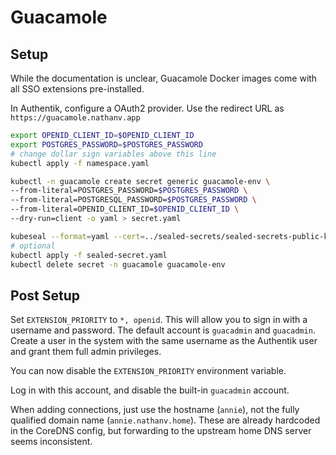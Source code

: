 # Guacamole

## Setup

While the documentation is unclear, Guacamole Docker images come with all
SSO extensions pre-installed.

In Authentik, configure a OAuth2 provider. Use the redirect URL as
`https://guacamole.nathanv.app`

```bash
export OPENID_CLIENT_ID=$OPENID_CLIENT_ID
export POSTGRES_PASSWORD=$POSTGRES_PASSWORD
# change dollar sign variables above this line
kubectl apply -f namespace.yaml

kubectl -n guacamole create secret generic guacamole-env \
--from-literal=POSTGRES_PASSWORD=$POSTGRES_PASSWORD \
--from-literal=POSTGRESQL_PASSWORD=$POSTGRES_PASSWORD \
--from-literal=OPENID_CLIENT_ID=$OPENID_CLIENT_ID \
--dry-run=client -o yaml > secret.yaml

kubeseal --format=yaml --cert=../sealed-secrets/sealed-secrets-public-key.pem < secret.yaml > sealed-secret.yaml
# optional
kubectl apply -f sealed-secret.yaml
kubectl delete secret -n guacamole guacamole-env
```

## Post Setup

Set `EXTENSION_PRIORITY` to `*, openid`. This will allow you to sign in
with a username and password. The default account is `guacadmin` and `guacadmin`.
Create a user in the system with the same username as the Authentik user
and grant them full admin privileges.

You can now disable the `EXTENSION_PRIORITY` environment variable.

Log in with this account, and disable the built-in `guacadmin` account.

When adding connections, just use the hostname (`annie`),
not the fully qualified domain name (`annie.nathanv.home`).
These are already hardcoded in the CoreDNS config, but forwarding to the upstream
home DNS server seems inconsistent.
